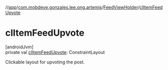 //[app](../../../index.md)/[com.mobdeve.gonzales.lee.ong.artemis](../index.md)/[FeedViewHolder](index.md)/[clItemFeedUpvote](cl-item-feed-upvote.md)

# clItemFeedUpvote

[androidJvm]\
private val [clItemFeedUpvote](cl-item-feed-upvote.md): ConstraintLayout

Clickable layout for upvoting the post.
